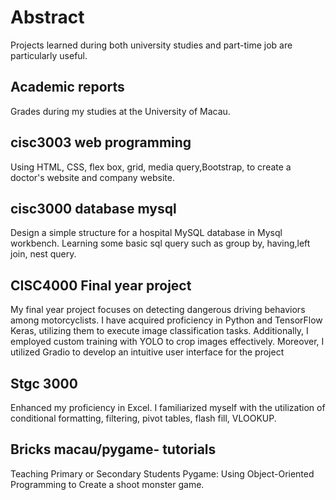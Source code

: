 # Abstract
Projects learned during both university studies and part-time job are particularly useful.

## Academic reports
Grades during my studies at the University of Macau.

## cisc3003 web programming
Using HTML, CSS, flex box, grid, media query,Bootstrap, to create a doctor's website and company website.

## cisc3000 database mysql
  Design a simple structure for a hospital MySQL database in Mysql workbench. Learning some basic sql query such as group by, having,left join, nest query.


## CISC4000 Final year project
My final year project focuses on detecting dangerous driving behaviors among motorcyclists. I have acquired proficiency in Python and TensorFlow Keras, utilizing them to execute image classification tasks. Additionally, I employed custom training with YOLO to crop images effectively. Moreover, I utilized Gradio to develop an intuitive user interface for the project

## Stgc 3000
Enhanced my proficiency in Excel. I familiarized myself with the utilization of conditional formatting, filtering, pivot tables, flash fill, VLOOKUP.

## Bricks macau/pygame- tutorials
Teaching Primary or Secondary Students Pygame: Using Object-Oriented Programming to Create a shoot monster game. 
